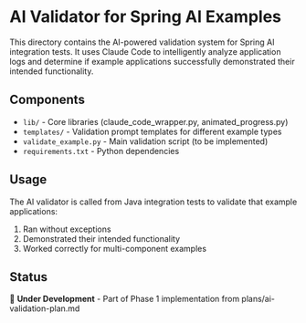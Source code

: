 # AI Validator for Spring AI Examples

This directory contains the AI-powered validation system for Spring AI integration tests. It uses Claude Code to intelligently analyze application logs and determine if example applications successfully demonstrated their intended functionality.

## Components

- `lib/` - Core libraries (claude_code_wrapper.py, animated_progress.py)
- `templates/` - Validation prompt templates for different example types
- `validate_example.py` - Main validation script (to be implemented)
- `requirements.txt` - Python dependencies

## Usage

The AI validator is called from Java integration tests to validate that example applications:
1. Ran without exceptions
2. Demonstrated their intended functionality
3. Worked correctly for multi-component examples

## Status

🚧 **Under Development** - Part of Phase 1 implementation from plans/ai-validation-plan.md